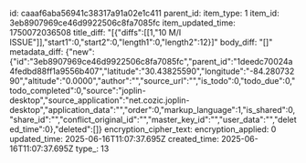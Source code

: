 id: caaaf6aba56941c38317a91a02e1c411
parent_id: 
item_type: 1
item_id: 3eb8907969ce46d9922506c8fa7085fc
item_updated_time: 1750072036508
title_diff: "[{\"diffs\":[[1,\"10 M/I ISSUE\"]],\"start1\":0,\"start2\":0,\"length1\":0,\"length2\":12}]"
body_diff: "[]"
metadata_diff: {"new":{"id":"3eb8907969ce46d9922506c8fa7085fc","parent_id":"1deedc70024a4fedbd88ff1a9556b407","latitude":"30.43825590","longitude":"-84.28073290","altitude":"0.0000","author":"","source_url":"","is_todo":0,"todo_due":0,"todo_completed":0,"source":"joplin-desktop","source_application":"net.cozic.joplin-desktop","application_data":"","order":0,"markup_language":1,"is_shared":0,"share_id":"","conflict_original_id":"","master_key_id":"","user_data":"","deleted_time":0},"deleted":[]}
encryption_cipher_text: 
encryption_applied: 0
updated_time: 2025-06-16T11:07:37.695Z
created_time: 2025-06-16T11:07:37.695Z
type_: 13